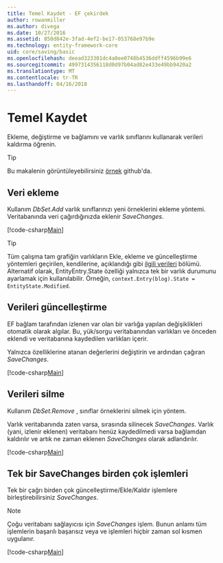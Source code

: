 ```yaml
---
title: Temel Kaydet - EF çekirdek
author: rowanmiller
ms.author: divega
ms.date: 10/27/2016
ms.assetid: 850d842e-3fad-4ef2-be17-053768e97b9e
ms.technology: entity-framework-core
uid: core/saving/basic
ms.openlocfilehash: deead323301dc4a0ee0748b4536ddff4596b99e6
ms.sourcegitcommit: 4997314356118d0d97b04ad82e433e49bb9420a2
ms.translationtype: MT
ms.contentlocale: tr-TR
ms.lasthandoff: 04/16/2018
---
```

# <a name="basic-save"></a>Temel Kaydet

Ekleme, değiştirme ve bağlamını ve varlık sınıflarını kullanarak verileri kaldırma öğrenin.

> [!TIP]  
> Bu makalenin görüntüleyebilirsiniz [örnek](https://github.com/aspnet/EntityFramework.Docs/tree/master/samples/core/Saving/Saving/Basics/) github'da.

## <a name="adding-data"></a>Veri ekleme

Kullanım *DbSet.Add* varlık sınıflarınızı yeni örneklerini ekleme yöntemi. Veritabanında veri çağırdığınızda eklenir *SaveChanges*.

[!code-csharp[Main](../../../samples/core/Saving/Saving/Basics/Sample.cs#Add)]

> [!TIP]  
> Tüm çalışma tam grafiğin varlıkların Ekle, ekleme ve güncelleştirme yöntemleri geçirilen, kendilerine, açıklandığı gibi [ilgili verileri](related-data.md) bölümü. Alternatif olarak, EntityEntry.State özelliği yalnızca tek bir varlık durumunu ayarlamak için kullanılabilir. Örneğin, `context.Entry(blog).State = EntityState.Modified`.

## <a name="updating-data"></a>Verileri güncelleştirme

EF bağlam tarafından izlenen var olan bir varlığa yapılan değişiklikleri otomatik olarak algılar. Bu, yük/sorgu veritabanından varlıkları ve önceden eklendi ve veritabanına kaydedilen varlıkları içerir.

Yalnızca özelliklerine atanan değerlerini değiştirin ve ardından çağıran *SaveChanges*.

[!code-csharp[Main](../../../samples/core/Saving/Saving/Basics/Sample.cs#Update)]

## <a name="deleting-data"></a>Verileri silme

Kullanım *DbSet.Remove* , sınıflar örneklerini silmek için yöntem.

Varlık veritabanında zaten varsa, sırasında silinecek *SaveChanges*. Varlık (yani, izlenir eklenen) veritabanı henüz kaydedilmedi varsa bağlamdan kaldırılır ve artık ne zaman eklenen *SaveChanges* olarak adlandırılır.

[!code-csharp[Main](../../../samples/core/Saving/Saving/Basics/Sample.cs#Remove)]

## <a name="multiple-operations-in-a-single-savechanges"></a>Tek bir SaveChanges birden çok işlemleri

Tek bir çağrı birden çok güncelleştirme/Ekle/Kaldır işlemlere birleştirebilirsiniz *SaveChanges*.

> [!NOTE]  
> Çoğu veritabanı sağlayıcısı için *SaveChanges* işlem. Bunun anlamı tüm işlemlerin başarılı başarısız veya ve işlemleri hiçbir zaman sol kısmen uygulanır.

[!code-csharp[Main](../../../samples/core/Saving/Saving/Basics/Sample.cs#MultipleOperations)]
